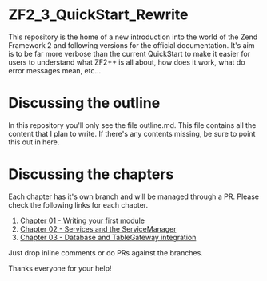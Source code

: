 ZF2_3_QuickStart_Rewrite
========================

This repository is the home of a new introduction into the world of the Zend Framework 2 and following versions for
the official documentation. It's aim is to be far more verbose than the current QuickStart to make it easier for users
to understand what ZF2++ is all about, how does it work, what do error messages mean, etc...

Discussing the outline
======================

In this repository you'll only see the file outline.md. This file contains all the content that I plan to write. If
there's any contents missing, be sure to point this out in here.

Discussing the chapters
=======================

Each chapter has it's own branch and will be managed through a PR. Please check the following links for each chapter.

1. [Chapter 01 - Writing your first module](https://github.com/manuakasam/ZF2_3_QuickStart_Rewrite/pull/7/files)
2. [Chapter 02 - Services and the ServiceManager](https://github.com/manuakasam/ZF2_3_QuickStart_Rewrite/pull/8/files)
2. [Chapter 03 - Database and TableGateway integration](https://github.com/manuakasam/ZF2_3_QuickStart_Rewrite/pull/10/files)

Just drop inline comments or do PRs against the branches.

Thanks everyone for your help!
